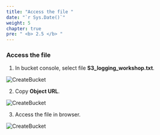 ```yaml
---
title: "Access the file "
date: "`r Sys.Date()`"
weight: 5
chapter: true
pre: " <b> 2.5 </b> "
---
```


### Access the file

1. In bucket console, select file **S3_logging_workshop.txt**.

![CreateBucket](/Workshop-1/images/2.prerequisite/36.png)

2. Copy **Object URL**.

![CreateBucket](/Workshop-1/images/2.prerequisite/37.png)

3. Access the file in browser.

![CreateBucket](/Workshop-1/images/2.prerequisite/38.png)

